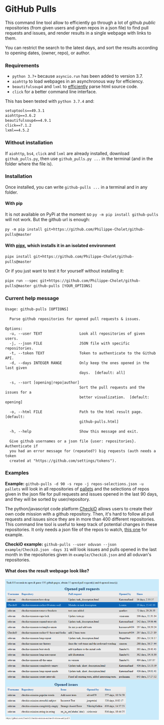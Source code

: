 # GitHub Pulls
This command line tool allow to efficiently go through a lot of github _public_ repositories (from given users and given repos in a json file) to find pull requests and issues, and render results in a single webpage with links to them.

You can restrict the search to the latest days, and sort the results according to opening dates, (owner, repo), or author.

### Requirements
- `python 3.7+` because `asyncio.run` has been added to version 3.7.
- `aiohttp` to load webpages in an asynchronous way for efficiency.
- `beautifulsoup4` and `lxml` to [efficiently](https://www.crummy.com/software/BeautifulSoup/bs4/doc/#installing-a-parser) parse html source code.
- `click` for a better command line interface.

This has been tested with `python 3.7.4` and:
```
setuptools==49.3.1
aiohttp==3.6.2
beautifulsoup4==4.9.1
click==7.1.2
lxml==4.5.2
```

### Without installation
If `aiohttp`, `bs4`, `click` and `lxml` are already installed, download `github_pulls.py`, then use `github_pulls.py ...` in the terminal (and in the folder where the file is).

### Installation
<!-- https://pip.pypa.io/en/stable/reference/pip_install/#examples -->
Once installed, you can write `github-pulls ...` in a terminal and in any folder.

#### With pip
It is not available on PyPi at the moment so `py -m pip install github-pulls` will not work. But the github url is enough:

`py -m pip install git+https://github.com/Philippe-Cholet/github-pulls@master`

#### With [pipx](https://pipxproject.github.io/pipx/ "my favorite way"), which installs it in an isolated environment
`pipx install git+https://github.com/Philippe-Cholet/github-pulls@master`

Or if you just want to test it for yourself without installing it:

`pipx run --spec git+https://github.com/Philippe-Cholet/github-pulls@master github-pulls [YOUR_OPTIONS]`

### Current help message
```
Usage: github-pulls [OPTIONS]

  Parse github repositories for opened pull requests & issues.

Options:
  -u, --user TEXT                 Look all repositories of given users.
  -j, --json FILE                 JSON file with specific repositories.
  -t, --token TEXT                Token to authenticate to the Github API.
  -d, --days INTEGER RANGE        Only keep the ones opened in the last given
                                  days.  [default: all]

  -s, --sort [opening|repo|author]
                                  Sort the pull requests and the issues for a
                                  better visualization.  [default: opening]

  -o, --html FILE                 Path to the html result page.  [default:
                                  github-pulls.html]

  -h, --help                      Show this message and exit.

  Give github usernames or a json file {user: repositories}. Authenticate if
  you had an error message for (repeated?) big requests (auth needs a token
  created at "https://github.com/settings/tokens").
```

### Examples
**Example:** `github-pulls -d 90 -s repo -j repos-selections.json -u pallets` will look in all repositories of [pallets](https://github.com/pallets) and the selections of repos given in the json file for pull requests and issues opened in the last 90 days, and they will be sorted by user/repository.

The python/javascript code platform [CheckiO](https://checkio.org) allows users to create their own code mission with a github repository. Then, it's hard to follow all pull requests and issues since they are in more than 400 different repositories. This command line tool is useful to keep track of potential changes in these repositories. It only needs a json file of the repos to watch, [this one](example/CheckiO.json) for example.

**CheckiO example:** `github-pulls --user oduvan --json example/CheckiO.json -days 31` will look issues and pulls opened in the last month in the repositories given in `example/CheckiO.json` and all oduvan's repositories.

#### What does the result webpage look like?
![Rendering example](example/rendering_example.png "Rendering example")

